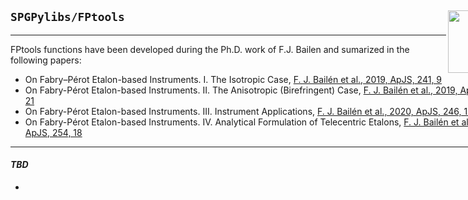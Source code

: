 <div style="width:800px">

<img src="../SPGLOGO-LR.png" align="right" width=100px />

## `SPGPylibs/FPtools`
--------------------------

FPtools functions have been developed during the Ph.D. work of F.J. Bailen and sumarized in the following papers:

* On Fabry–Pérot Etalon-based Instruments. I. The Isotropic Case, 
    [F. J. Bailén et al., 2019, ApJS, 241, 9](https://iopscience.iop.org/article/10.3847/1538-4365/aafdb3)
* On Fabry-Pérot Etalon-based Instruments. II. The Anisotropic (Birefringent) Case, 
    [F. J. Bailén et al., 2019, ApJS, 242, 21](https://iopscience.iop.org/article/10.3847/1538-4365/ab1c57)
* On Fabry-Pérot Etalon-based Instruments. III. Instrument Applications, 
    [F. J. Bailén et al., 2020, ApJS, 246, 17](https://iopscience.iop.org/article/10.3847/1538-4365/ab5db4)
* On Fabry-Pérot Etalon-based Instruments. IV. Analytical Formulation of Telecentric Etalons, 
    [F. J. Bailén et al., 2021, ApJS, 254, 18](https://iopscience.iop.org/article/10.3847/1538-4365/abf8bc)

-------------------------- 
</div>

#### *TBD*      
- ` `             <span style="float:right; width:45em;"> </span>  